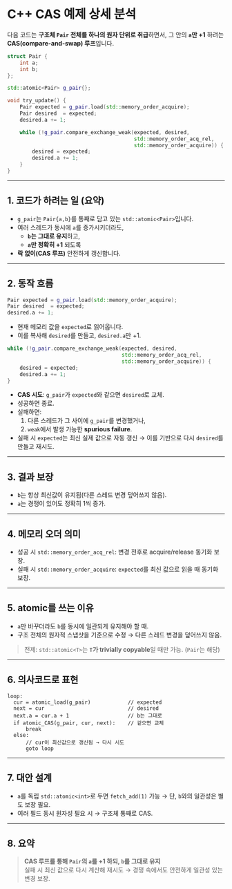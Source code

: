 # C++ CAS 예제 상세 분석

다음 코드는 **구조체 `Pair` 전체를 하나의 원자 단위로 취급**하면서, 그 안의 **`a`만 +1** 하려는 **CAS(compare-and-swap) 루프**입니다.

```cpp
struct Pair {
    int a;
    int b;
};

std::atomic<Pair> g_pair{};

void try_update() {
    Pair expected = g_pair.load(std::memory_order_acquire);
    Pair desired  = expected;
    desired.a += 1;

    while (!g_pair.compare_exchange_weak(expected, desired,
                                         std::memory_order_acq_rel,
                                         std::memory_order_acquire)) {
        desired = expected;
        desired.a += 1;
    }
}
```

---

## 1. 코드가 하려는 일 (요약)

- `g_pair`는 `Pair{a,b}`를 통째로 담고 있는 `std::atomic<Pair>`입니다.  
- 여러 스레드가 동시에 `a`를 증가시키더라도,
  - **`b`는 그대로 유지**하고,
  - **`a`만 정확히 +1** 되도록
- **락 없이(CAS 루프)** 안전하게 갱신합니다.

---

## 2. 동작 흐름

```cpp
Pair expected = g_pair.load(std::memory_order_acquire);
Pair desired  = expected;
desired.a += 1;
```
- 현재 메모리 값을 `expected`로 읽어옵니다.
- 이를 복사해 `desired`를 만들고, `desired.a`만 +1.

```cpp
while (!g_pair.compare_exchange_weak(expected, desired,
                                     std::memory_order_acq_rel,
                                     std::memory_order_acquire)) {
    desired = expected;
    desired.a += 1;
}
```
- **CAS 시도**: `g_pair`가 `expected`와 같으면 `desired`로 교체.
- 성공하면 종료.
- 실패하면:
  1) 다른 스레드가 그 사이에 `g_pair`를 변경했거나,
  2) `weak`에서 발생 가능한 **spurious failure**.
- 실패 시 `expected`는 최신 실제 값으로 자동 갱신 → 이를 기반으로 다시 `desired`를 만들고 재시도.

---

## 3. 결과 보장

- `b`는 항상 최신값이 유지됨(다른 스레드 변경 덮어쓰지 않음).
- `a`는 경쟁이 있어도 정확히 1씩 증가.

---

## 4. 메모리 오더 의미

- 성공 시 `std::memory_order_acq_rel`: 변경 전후로 acquire/release 동기화 보장.
- 실패 시 `std::memory_order_acquire`: `expected`를 최신 값으로 읽을 때 동기화 보장.

---

## 5. atomic<Pair>를 쓰는 이유

- `a`만 바꾸더라도 `b`를 동시에 일관되게 유지해야 할 때.
- 구조 전체의 원자적 스냅샷을 기준으로 수정 → 다른 스레드 변경을 덮어쓰지 않음.

> 전제: `std::atomic<T>`는 **`T`가 trivially copyable**일 때만 가능. (`Pair`는 해당)

---

## 6. 의사코드로 표현

```text
loop:
  cur = atomic_load(g_pair)            // expected
  next = cur                           // desired
  next.a = cur.a + 1                   // b는 그대로
  if atomic_CAS(g_pair, cur, next):    // 같으면 교체
      break
  else:
      // cur이 최신값으로 갱신됨 → 다시 시도
      goto loop
```

---

## 7. 대안 설계

- `a`를 독립 `std::atomic<int>`로 두면 `fetch_add(1)` 가능 → 단, `b`와의 일관성은 별도 보장 필요.
- 여러 필드 동시 원자성 필요 시 → 구조체 통째로 CAS.

---

## 8. 요약

> **CAS 루프를 통해 `Pair`의 `a`를 +1 하되, `b`를 그대로 유지**  
> 실패 시 최신 값으로 다시 계산해 재시도 → 경쟁 속에서도 안전하게 일관성 있는 변경 보장.

